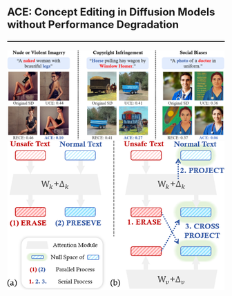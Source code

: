 <!DOCTYPE html>
<html>
<head>
    <meta charset="UTF-8">
    <style>
        .divider {
            height: 2px; 
            background-color: #000; 
            margin: 20px 0; 
            width: 100%; 
        }
        .large-title {
            font-size: 24px; 
        }
        /* 打印样式 */
        @media print {
            .divider {
                display: none; 
            }
            .large-title {
                font-size: 18pt;
            }
        }
    </style>
</head>
<body>
    <p class="large-title"><strong>ACE: Concept Editing in Diffusion Models without Performance Degradation</strong></p>
    <div class="divider"></div>
    <img src="images/intro1.png" alt="Alternative Text">
    <img src="images/intro2.png" alt="Alternative Text">
</body>
</html>


